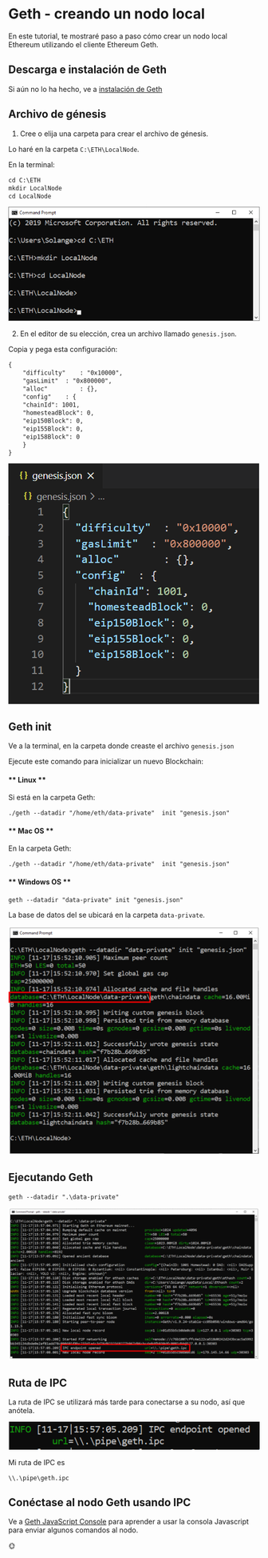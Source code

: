 # Geth - creando un nodo local

En este tutorial, te mostraré paso a paso cómo crear un nodo local Ethereum utilizando el cliente Ethereum Geth.

## Descarga e instalación de Geth

Si aún no lo ha hecho, ve a 
[instalación de Geth](/es/geth/geth-install.md)

## Archivo de génesis

1. Cree o elija una carpeta para crear el archivo de génesis.

Lo haré en la carpeta `C:\ETH\LocalNode`.

En la terminal:

```shell
cd C:\ETH
mkdir LocalNode
cd LocalNode
```

![Create folder](../../images/geth/image-01.png)

2. En el editor de su elección, crea un archivo llamado `genesis.json`.

Copia y pega esta configuración:

```shell
{
	"difficulty"	: "0x10000",
	"gasLimit"  : "0x800000",
	"alloc"     	: {},
	"config"	: {
    "chainId": 1001,
    "homesteadBlock": 0,
    "eip150Block": 0,
    "eip155Block": 0,
    "eip158Block": 0
	}
}
```

![genesis.json](../../images/geth/image-02.png)

## Geth init

Ve a la terminal,
en la carpeta donde creaste el archivo `genesis.json`

Ejecute este comando para inicializar un nuevo Blockchain:

<!-- tabs:start -->

#### ** Linux **

Si está en la carpeta Geth:

```shell
./geth --datadir "/home/eth/data-private"  init "genesis.json"  
```

#### ** Mac OS **

En la carpeta Geth:

```shell
./geth --datadir "/home/eth/data-private"  init "genesis.json"  
```

#### ** Windows OS **

```shell
geth --datadir "data-private" init "genesis.json"  
```

<!-- tabs:end -->

La base de datos del se ubicará en la carpeta `data-private`.

![Geth init](../../images/geth/image-04.png)

## Ejecutando Geth

```shell
geth --datadir ".\data-private"
```
![Geth running](../../images/geth/image-05.png)

## Ruta de IPC

La ruta de IPC se utilizará más tarde para conectarse a su nodo, así que anótela.

![Geth IPC path](../../images/geth/image-06.png)

Mi ruta de IPC es

```shell
\\.\pipe\geth.ipc
```

## Conéctase al nodo Geth usando IPC

Ve a [Geth JavaScript Console](/es/geth/geth-console-attach.md) 
para aprender a usar la consola Javascript para enviar algunos comandos al nodo.

:sun_with_face:
